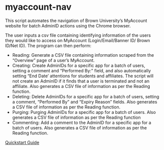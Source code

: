 # myaccount-nav

This script automates the navigation of Brown University’s MyAccount website for batch AdminID actions using the Chrome browser.

The user inputs a csv file containing identifying information of the users they would like to access on MyAccount (Login/Email/Banner ID/ Brown ID/Net ID). The program can then perform:
- Reading: Generate a CSV file containing information scraped from the “Overview” page of a user’s MyAccount.
- Creating: Create AdminIDs for a specific app for a batch of users, setting a comment and “Performed By:” field, and also automatically setting “End Date’ attentions for students and affiliates. The script will not create an AdminID if it finds that a user is terminated and not an affiliate. Also generates a CSV file of information as per the Reading function.
- Deleting: Delete AdminIDs for a specific app for a batch of users, setting a comment, “Performed By” and “Expiry Reason” fields. Also generates a CSV file of information as per the Reading function.
- Purging: Purging AdminIDs for a specific app for a batch of users.  Also generates a CSV file of information as per the Reading function
- Commenting: Add a comment to the AdminID for a specific app for a batch of users. Also generates a CSV file of information as per the Reading function.

[Quickstart Guide](https://docs.google.com/document/d/1OxWnFVyNsECtqon6fnsNbsno8AVexNi_AIQ2kAiB4ig/edit#heading=h.6uu6py7jyo9p)
